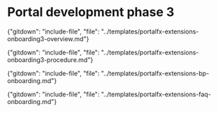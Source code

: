 # Portal development phase 3
{"gitdown": "include-file", "file": "../templates/portalfx-extensions-onboarding3-overview.md"}

{"gitdown": "include-file", "file": "../templates/portalfx-extensions-onboarding3-procedure.md"}

{"gitdown": "include-file", "file": "../templates/portalfx-extensions-bp-onboarding.md"}

{"gitdown": "include-file", "file": "../templates/portalfx-extensions-faq-onboarding.md"}
